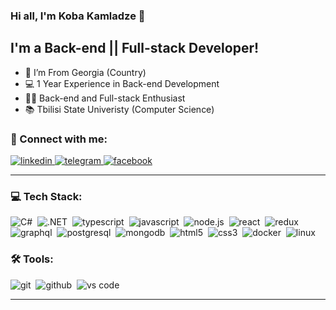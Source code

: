### Hi all, I'm Koba Kamladze 👋

## I'm a Back-end || Full-stack Developer!

- 📍 I’m From Georgia (Country)
- 💻 1 Year Experience in Back-end Development
- 👨‍💻 Back-end and Full-stack Enthusiast
- 📚 Tbilisi State Univeristy (Computer Science)

### 🤝 Connect with me:

<a href="https://www.linkedin.com/in/koba-kamladze-878bb7291?utm_source=share&utm_campaign=share_via&utm_content=profile&utm_medium=android_app" target="_blank">
  <img alt="linkedin" src="https://img.shields.io/badge/LINKEDIN-blue?style=for-the-badge&logo=linkedin">
</a>
<a href="https://www.t.me/kobakamladze" target="_blank">
  <img alt="telegram" src="https://img.shields.io/badge/TELEGRAM-dark?style=for-the-badge&logo=telegram">
</a>
<a href="https://www.facebook.com/profile.php?id=100005879593216" target="_blank">
  <img alt="facebook" src="https://img.shields.io/badge/FACEBOOK-blue?style=for-the-badge&logo=facebook">
</a>

---

### 💻 Tech Stack:

<img alt="C#" src="https://img.shields.io/badge/C%23-purple?style=for-the-badge&logo=c%23" />&nbsp;
<img alt=".NET" src="https://img.shields.io/badge/.NET-%23512BD4?style=for-the-badge&logo=.net&logoColor=white" />&nbsp;
<img alt="typescript" src="https://img.shields.io/badge/typescript-007ACC.svg?&style=for-the-badge&logo=typescript&logoColor=fff" />&nbsp;
<img alt="javascript" src="https://img.shields.io/badge/javascript-F7DF1E.svg?&style=for-the-badge&logo=javascript&logoColor=fff" />&nbsp;
<img alt="node.js" src="https://img.shields.io/badge/node.js-90C53F.svg?&style=for-the-badge&logo=node.js&logoColor=fff" />&nbsp;
<img alt="react" src="https://img.shields.io/badge/react-61DAFB.svg?&style=for-the-badge&logo=react&logoColor=fff" />&nbsp;
<img alt="redux" src="https://img.shields.io/badge/redux-764ABC.svg?&style=for-the-badge&logo=redux&logoColor=fff" />&nbsp;
<img alt="graphql" src="https://img.shields.io/badge/graphql-E10098.svg?&style=for-the-badge&logo=graphql&logoColor=fff" />&nbsp;
<img alt="postgresql" src="https://img.shields.io/badge/POSTGRESQL-blue?style=for-the-badge&logo=postgresql&logoColor=black" />&nbsp;
<img alt="mongodb" src="https://img.shields.io/badge/mongodb-26A944.svg?&style=for-the-badge&logo=mongodb&logoColor=fff" />&nbsp;
<img alt="html5" src="https://img.shields.io/badge/html-E34F26.svg?&style=for-the-badge&logo=html5&logoColor=fff" />&nbsp;
<img alt="css3" src="https://img.shields.io/badge/css-1572B6.svg?&style=for-the-badge&logo=css3&logoColor=fff" />&nbsp;
<img alt="docker" src="https://img.shields.io/badge/DOCKER-white?style=for-the-badge&logo=docker&labelColor=white" />&nbsp;
<img alt="linux" src="https://img.shields.io/badge/LINUX-black?style=for-the-badge&logo=linux&logoColor=white" />&nbsp;

### 🛠 Tools:

<img alt="git" src="https://img.shields.io/badge/git-F05033.svg?&style=for-the-badge&logo=git&logoColor=fff" />&nbsp;
<img alt="github" src="https://img.shields.io/badge/github-000.svg?&style=for-the-badge&logo=github&logoColor=fff" />&nbsp;
<img alt="vs code" src="https://img.shields.io/badge/vs code-007ACC.svg?&style=for-the-badge&logo=visual-studio-code&logoColor=fff" />&nbsp;

---

[instagram]: https://instagram.com/YauhenKavalchuk
[linkedin]: https://linkedin.com/in/YauhenKavalchuk
